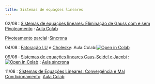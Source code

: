 ```yaml
---
title: Sistemas de equações lineares
---
```


02/08
: [Sistemas de equações lineares: Eliminação de Gauss com e sem Pivoteamento](https://youtu.be/FKPrlNHqwT0)
: [Aula Colab](/material/09_eliminacao_gaussiana.html)

  [Pivoteamento parcial](https://youtu.be/6-iBXVomqb8)
    :[Síncrona](/material/10_pivoteamento.html)
    
04/08
: [Fatoração LU](https://youtu.be/MG4Ek9niGTA) e [Cholesky](https://youtu.be/bXoGSTBlT5M): 
Aula Colab:<a href="https://githubtocolab.com/cn-ufpe/cn-ufpe.github.io/blob/master/material/12_fatoracao.ipynb" target="_parent"><img src="https://colab.research.google.com/assets/colab-badge.svg" alt="Open in Colab"/></a>


09/08
: [Sistemas de equações lineares Gaus-Seidel e Jacobi](https://youtu.be/3rMYV9gI2UA)
  : <a href="https://githubtocolab.com/cn-ufpe/cn-ufpe.github.io/blob/master/material/10_pivoteamento.ipynb" target="_parent"><img src="https://colab.research.google.com/assets/colab-badge.svg" alt="Open in Colab"/></a>
: [Aula síncrona](/material/11_metodos_iterativos.html)

11/08
: [Sistemas de Equações Lineares: Convergência e Mal Condicionamento](https://youtu.be/87pkkBm2exw): [Aula Colab]( https://colab.research.google.com/drive/1tsG1CHNwB21nV4GuvHhUtmmIP4Av35ZV?usp=sharing)



